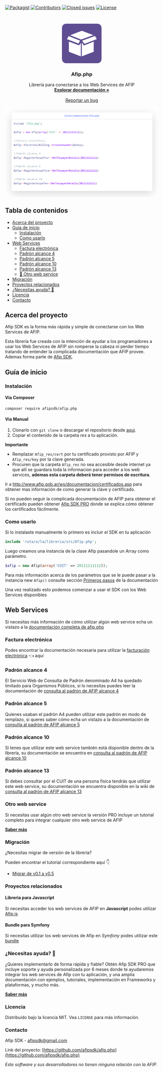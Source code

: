 

<!-- PROJECT SHIELDS -->
[![Packagist][packagist-shield]](https://packagist.org/packages/afipsdk/afip.php)
[![Contributors][contributors-shield]](https://github.com/afipsdk/afip.php/graphs/contributors)
[![Closed issues][issues-shield]](https://github.com/afipsdk/afip.php/issues)
[![License][license-shield]](https://github.com/afipsdk/afip.php/blob/master/LICENSE)


<!-- PROJECT LOGO -->
<br />
<p align="center">
  <a href="https://github.com/afipsdk/afip.php">
    <img src="https://github.com/afipsdk/afipsdk.github.io/blob/master/images/logo-colored.png" alt="Logo" width="130" height="130">
  </a>

  <h3 align="center">Afip.php</h3>

  <p align="center">
    Librería para conectarse a los Web Services de AFIP
    <br />
    <a href="https://github.com/afipsdk/afip.php/wiki"><strong>Explorar documentación »</strong></a>
    <br />
    <br />
    <a href="https://github.com/afipsdk/afip.php/issues">Reportar un bug</a>
  </p>
</p>
<p align="center">
    <img src="https://github.com/afipsdk/afipsdk.github.io/blob/master/images/implementation.png" alt="Implementation">
</p>

<!-- TABLE OF CONTENTS -->
## Tabla de contenidos

* [Acerca del proyecto](#acerca-del-proyecto)
* [Guía de inicio](#guía-de-inicio)
  * [Instalación](#instalaci%C3%B3n)
  * [Como usarlo](#como-usarlo)
* [Web Services](#web-services)
  * [Factura electrónica](#factura-electr%C3%B3nica)
  * [Padrón alcance 4](#padr%C3%B3n-alcance-4)
  * [Padrón alcance 5](#padr%C3%B3n-alcance-5)
  * [Padrón alcance 10](#padr%C3%B3n-alcance-10)
  * [Padrón alcance 13](#padr%C3%B3n-alcance-13)
  * [🎉 Otro web service](#otro-web-service)
* [Migración](#migraci%C3%B3n)
* [Proyectos relacionados](#proyectos-relacionados)
* [¿Necesitas ayuda? 🚀](#necesitas-ayuda-)
* [Licencia](#licencia)
* [Contacto](#contacto)



<!-- ABOUT THE PROJECT -->
## Acerca del proyecto
Afip SDK es la forma más rápida y simple de conectarse con los Web Services de AFIP.

Esta librería fue creada con la intención de ayudar a los programadores a usar los Web Services de AFIP sin romperse la cabeza ni perder tiempo tratando de entender la complicada documentación que AFIP provee. Ademas forma parte de [Afip SDK](https://afipsdk.com/).


<!-- START GUIDE -->
## Guía de inicio

### Instalación

#### Via Composer

```
composer require afipsdk/afip.php
```

#### Via Manual
1. Clonarlo con `git clone` o descargar el repositorio desde [aqui](https://github.com/AfipSDK/afip.php/archive/v0.6.0.zip "Descargar repositorio").
2. Copiar el contenido de la carpeta *res* a tu aplicación.

**Importante** 
* Remplazar `Afip_res/cert` por tu certificado provisto por AFIP y `Afip_res/key` por la clave generada. 
* Procuren que la carpeta `Afip_res` no sea accesible desde internet ya que allí se guardara toda la informacion para acceder a los web services, **ademas esta carpeta deberá tener permisos de escritura**.

Ir a http://www.afip.gob.ar/ws/documentacion/certificados.asp para obtener mas información de como generar la clave y certificado.

Si no pueden seguir la complicada documentación de AFIP para obtener el certificado pueden obtener [Afip SDK PRO](#necesitas-ayuda-) donde se explica cómo obtener los certificados fácilmente.

### Como usarlo

Si lo instalaste manualmente lo primero es incluir el SDK en tu aplicación
````php
include 'ruta/a/la/libreria/src/Afip.php';
````

Luego creamos una instancia de la clase Afip pasandole un Array como parámetro.
````php
$afip = new Afip(array('CUIT' => 20111111112));
````


Para más información acerca de los parámetros que se le puede pasar a la instancia new `Afip()` consulte sección [Primeros pasos](https://github.com/afipsdk/afip.php/wiki/Primeros-pasos#como-usarlo) de la documentación

Una vez realizado esto podemos comenzar a usar el SDK con los Web Services disponibles


<!-- WEB SERVICES -->
## Web Services

Si necesitas más información de cómo utilizar algún web service echa un vistazo a la [documentación completa de afip.php](https://github.com/afipsdk/afip.php/wiki)

### Factura electrónica
Podes encontrar la documentación necesaria para utilizar la [facturación electrónica](https://github.com/afipsdk/afip.php/wiki/Facturaci%C3%B3n-Electr%C3%B3nica) 👈 aquí

### Padrón alcance 4
El Servicio Web de Consulta de Padrón denominado A4 ha quedado limitado para Organismos Públicos, si lo necesitas puedes leer la documentación de [consulta al padrón de AFIP alcance 4](https://github.com/afipsdk/afip.php/wiki/Consulta-al-padron-de-AFIP-alcance-4)

### Padrón alcance 5
Quienes usaban el padrón A4 pueden utilizar este padrón en modo de remplazo, si queres saber cómo echa un vistazo a la documentación de [consulta al padrón de AFIP alcance 5](https://github.com/afipsdk/afip.php/wiki/Consulta-al-padron-de-AFIP-alcance-5)

### Padrón alcance 10
Si tenes que utilizar este web service también está disponible dentro de la librería, su documentación se encuentra en [consulta al padrón de AFIP alcance 10](https://github.com/afipsdk/afip.php/wiki/Consulta-al-padron-de-AFIP-alcance-10)

### Padrón alcance 13
Si debes consultar por el CUIT de una persona física tendrás que utilizar este web service, su documentación se encuentra disponible en la wiki de [consulta al padrón de AFIP alcance 13](https://github.com/AfipSDK/afip.php/wiki/Consulta-al-padron-de-AFIP-alcance-13)

### Otro web service
Si necesitas usar algún otro web service la versión PRO incluye un tutorial completo para integrar cualquier otro web service de AFIP


**[Saber más](https://afipsdk.com/pro.html)**


<!-- MIGRATION -->
### Migración
¿Necesitas migrar de versión de la librería?

Pueden encontrar el tutorial correspondiente aquí 👇
- [Migrar de v0.1 a v0.5](https://github.com/afipsdk/afip.php/wiki/Migrar-de-v0.1-a-v0.5)


<!-- RELATED PROJECTS-->
### Proyectos relacionados

#### Libreria para Javascript
Si necesitas acceder los web services de AFIP en **Javascript** podes utilizar [Afip.js](https://github.com/afipsdk/afip.js)

#### Bundle para Symfony
Si necesitas utilizar los web services de Afip en _Symfony_ podes utilizar este [bundle](https://github.com/gonzakpo/afip)

<!-- AFIP SDK PRO -->
### ¿Necesitas ayuda? 🚀

¿Quieres implementarlo de forma rápida y fiable? Obtén Afip SDK PRO que incluye soporte y ayuda personalizada por 6 meses donde te ayudaremos integrar los web services de Afip con tu aplicación, y una amplia documentación con ejemplos, tutoriales, implementación en Frameworks y plataformas, y mucho más.


**[Saber más](https://afipsdk.com/pro.html)**


<!-- LICENCE -->
### Licencia
Distribuido bajo la licencia MIT. Vea `LICENSE` para más información.


<!-- CONTACT -->
### Contacto
Afip SDK - afipsdk@gmail.com

Link del proyecto: [https://github.com/afipsdk/afip.php](https://github.com/afipsdk/afip.php)


_Este software y sus desarrolladores no tienen ninguna relación con la AFIP._

<!-- MARKDOWN LINKS & IMAGES -->
[packagist-shield]: https://img.shields.io/packagist/dt/afipsdk/afip.php.svg??logo=php&?logoColor=white
[contributors-shield]: https://img.shields.io/github/contributors/afipsdk/afip.php.svg?color=orange
[issues-shield]: https://img.shields.io/github/issues-closed-raw/afipsdk/afip.php.svg?color=blueviolet
[license-shield]: https://img.shields.io/github/license/afipsdk/afip.php.svg?color=blue


